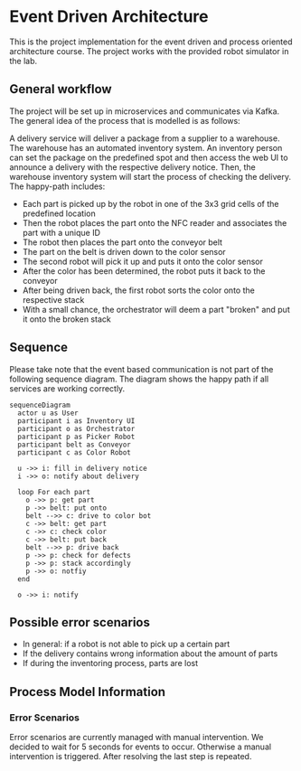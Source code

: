 # Event Driven Architecture

This is the project implementation for the event driven and process oriented architecture
course. The project works with the provided robot simulator in the lab.

## General workflow

The project will be set up in microservices and communicates via Kafka. The general idea
of the process that is modelled is as follows:

A delivery service will deliver a package from a supplier to a warehouse. The warehouse
has an automated inventory system. An inventory person can set the package on the
predefined spot and then access the web UI to announce a delivery with the respective
delivery notice. Then, the warehouse inventory system will start the process of checking
the delivery. The happy-path includes:

- Each part is picked up by the robot in one of the 3x3 grid cells of the predefined location
- Then the robot places the part onto the NFC reader and associates the part with a unique ID
- The robot then places the part onto the conveyor belt
- The part on the belt is driven down to the color sensor
- The second robot will pick it up and puts it onto the color sensor
- After the color has been determined, the robot puts it back to the conveyor
- After being driven back, the first robot sorts the color onto the respective stack
- With a small chance, the orchestrator will deem a part "broken" and put it onto the broken stack

## Sequence

Please take note that the event based communication is not part of the following sequence diagram.
The diagram shows the happy path if all services are working correctly.

```mermaid
sequenceDiagram
  actor u as User
  participant i as Inventory UI
  participant o as Orchestrator
  participant p as Picker Robot
  participant belt as Conveyor
  participant c as Color Robot

  u ->> i: fill in delivery notice
  i ->> o: notify about delivery

  loop For each part
    o ->> p: get part
    p ->> belt: put onto
    belt -->> c: drive to color bot
    c ->> belt: get part
    c ->> c: check color
    c ->> belt: put back
    belt -->> p: drive back
    p ->> p: check for defects
    p ->> p: stack accordingly
    p ->> o: notfiy
  end

  o ->> i: notify
```

## Possible error scenarios

- In general: if a robot is not able to pick up a certain part
- If the delivery contains wrong information about the amount of parts
- If during the inventoring process, parts are lost


## Process Model Information
### Error Scenarios
Error scenarios are currently managed with manual intervention. We decided to wait for 5 seconds for events to occur. 
Otherwise a manual intervention is triggered. After resolving the last step is repeated.